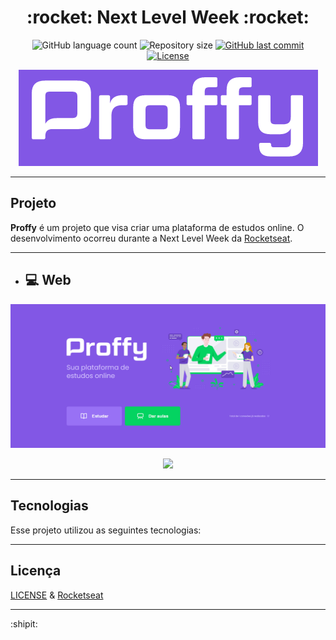 <h1 align="center">
  :rocket: Next Level Week :rocket:
</h1>

<p align="center">
  <img alt="GitHub language count" src="https://img.shields.io/github/languages/count/estanho/next-level-week-2.0">

  <img alt="Repository size" src="https://img.shields.io/github/repo-size/estanho/next-level-week-2.0">
  
  <a href="https://github.com/estanho/next-level-week-2.0/commits/master">
    <img alt="GitHub last commit" src="https://img.shields.io/github/last-commit/estanho/next-level-week-2.0">
  </a>
  <a href="https://github.com/estanho/next-level-week-2.0/blob/master/LICENSE">
    <img alt="License" src="https://img.shields.io/badge/license-MIT-brightgreen">
  </a>
</p>

<p align="center">
  <img src="github/logo.png">
</p>

---

## Projeto
**Proffy** é um projeto que visa criar uma plataforma de estudos online. O desenvolvimento ocorreu durante a Next Level Week da [Rocketseat](https://rocketseat.com.br/).
<br>

---
- ## :computer: Web
<p align="center">
  <img src="github/imagem.gif">
</p>

<p align="center">
  <img src="github/imagem1.gif">
</p>

---
## Tecnologias

Esse projeto utilizou as seguintes tecnologias:

---
## Licença

[LICENSE](LICENSE) & [Rocketseat](https://rocketseat.com.br/)

---
:shipit: